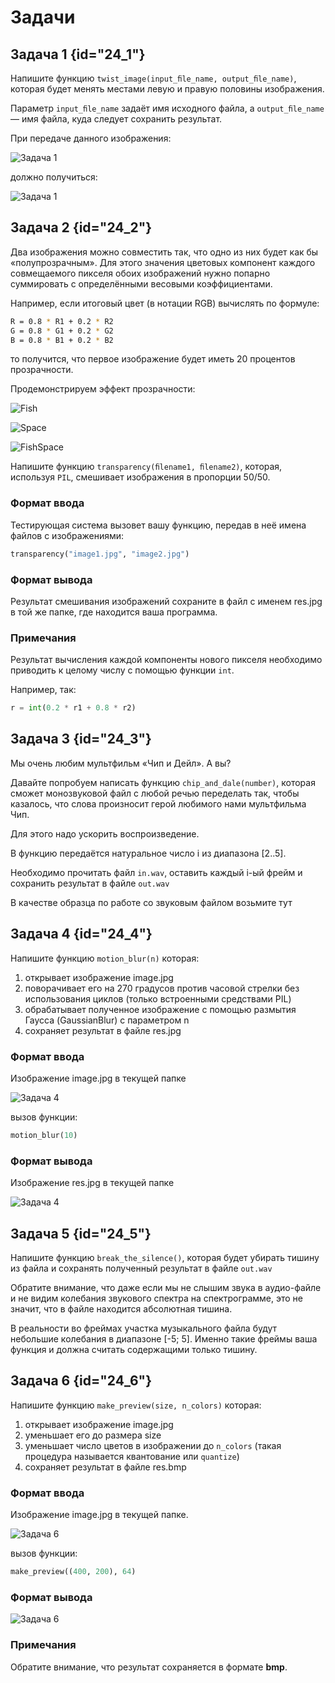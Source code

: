 # Задачи

## Задача 1 {id="24_1"}

Напишите функцию `twist_image(input_ﬁle_name, output_ﬁle_name)`, которая будет менять местами левую и правую половины изображения.

Параметр `input_ﬁle_name` задаёт имя исходного файла, а `output_ﬁle_name` — имя файла, куда следует сохранить результат.

При передаче данного изображения:

![Задача 1](../images/python/p_24_12.jpg)

должно получиться:

![Задача 1](../images/python/p_24_13.jpg)

## Задача 2 {id="24_2"}

Два изображения можно совместить так, что одно из них будет как бы «полупрозрачным». Для этого значения цветовых компонент каждого совмещаемого пикселя обоих изображений нужно попарно суммировать с определёнными весовыми коэффициентами.

Например, если итоговый цвет (в нотации RGB) вычислять по формуле:

```bash
R = 0.8 * R1 + 0.2 * R2  
G = 0.8 * G1 + 0.2 * G2  
B = 0.8 * B1 + 0.2 * B2
```  

то получится, что первое изображение будет иметь 20 процентов прозрачности.

Продемонстрируем эффект прозрачности:

![Fish](../images/python/p_24_14.jpg)

![Space](../images/python/p_24_15.jpg)

![FishSpace](../images/python/p_24_16.jpg)

Напишите функцию `transparency(ﬁlename1, ﬁlename2)`, которая, используя `PIL`, смешивает изображения в пропорции 50/50.

### Формат ввода

Тестирующая система вызовет вашу функцию, передав в неё имена файлов с изображениями:

```python
transparency("image1.jpg", "image2.jpg")
```  

### Формат вывода

Результат смешивания изображений сохраните в файл с именем res.jpg в той же папке, где находится ваша программа.

### Примечания

Результат вычисления каждой компоненты нового пикселя необходимо приводить к целому числу с помощью функции `int`.

Например, так:
```python
r = int(0.2 * r1 + 0.8 * r2)
```

## Задача 3 {id="24_3"}

Мы очень любим мультфильм «Чип и Дейл». А вы?

Давайте попробуем написать функцию `chip_and_dale(number)`, которая сможет монозвуковой файл с любой речью переделать так, чтобы казалось, что слова произносит герой любимого нами мультфильма Чип.

Для этого надо ускорить воспроизведение.

В функцию передаётся натуральное число i из диапазона [2..5].

Необходимо прочитать файл `in.wav`, оставить каждый i-ый фрейм и сохранить результат в файле `out.wav`

В качестве образца по работе со звуковым файлом возьмите
<resource src="../assets/media/wave.wav">тут</resource>

## Задача 4 {id="24_4"}

Напишите функцию `motion_blur(n)` которая:
1. открывает изображение image.jpg
2. поворачивает его на 270 градусов против часовой стрелки без использования циклов (только встроенными средствами PIL)
3. обрабатывает полученное изображение с помощью размытия Гаусса (GaussianBlur) с параметром n
4. сохраняет результат в файле res.jpg

### Формат ввода

Изображение image.jpg в текущей папке

![Задача 4](../images/python/p_24_17.jpg)

вызов функции:

```python
motion_blur(10)
```

### Формат вывода

Изображение res.jpg в текущей папке

![Задача 4](../images/python/p_24_18.jpg)

## Задача 5 {id="24_5"}

Напишите функцию `break_the_silence()`, которая будет убирать тишину из 
<resource src="../assets/media/wave.wav">файла</resource>
и сохранять полученный результат в файле `out.wav`

Обратите внимание, что даже если мы не слышим звука в аудио-файле и не видим колебания звукового спектра на спектрограмме, это не значит, что в файле находится абсолютная тишина.

В реальности во фреймах участка музыкального файла будут небольшие колебания в диапазоне [-5; 5]. Именно такие фреймы ваша функция и должна считать содержащими только тишину.

## Задача 6 {id="24_6"}

Напишите функцию `make_preview(size, n_colors)` которая:

1. открывает изображение image.jpg
2. уменьшает его до размера size
3. уменьшает число цветов в изображении до `n_colors` (такая процедура называется квантование или `quantize`)
4. сохраняет результат в файле res.bmp

### Формат ввода

Изображение image.jpg в текущей папке.

![Задача 6](../images/python/p_24_17.jpg)

вызов функции:

```python
make_preview((400, 200), 64)
```  

### Формат вывода

![Задача 6](../images/python/p_24_19.jpg)

### Примечания

Обратите внимание, что результат сохраняется в формате **bmp**.




